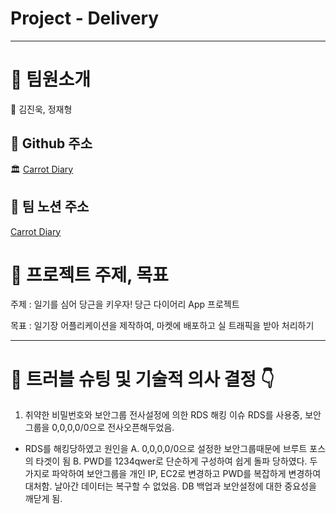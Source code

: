 # Project - Delivery

---

# 👥 팀원소개

🤴 김진욱, 정재형


## 🥃 Github 주소

 🏛️ [Carrot Diary](https://github.com/2024-carrot-team/CarrotDiary_be)

## 🥃 팀 노션 주소

[Carrot Diary](https://naraspc.notion.site/Carrot-Diary-c82350f8b48148e9b761111c2074d28b?pvs=74
) 

# 🎯 프로젝트 주제, 목표

주제 : 일기를 심어 당근을 키우자! 당근 다이어리 App 프로젝트

목표 : 일기장 어플리케이션을 제작하여, 마켓에 배포하고 실 트래픽을 받아 처리하기

---

# 💫 트러블 슈팅 및 기술적 의사 결정 👇

1. 취약한 비밀번호와 보안그룹 전사설정에 의한 RDS 해킹 이슈
RDS를 사용중, 보안그룹을 0,0,0,0/0으로 전사오픈해두었음.
 - RDS를 해킹당하였고 원인을
  A. 0,0,0,0/0으로 설정한 보안그룹때문에 브루트 포스의 타겟이 됨
  B. PWD를 1234qwer로 단순하게 구성하여 쉽게 돌파 당하였다.
두가지로 파악하여 보안그룹을 개인 IP, EC2로 변경하고 PWD를 복잡하게 변경하여 대처함. 
날아간 데이터는 복구할 수 없었음. 
DB 백업과 보안설정에 대한 중요성을 깨닫게 됨. 
